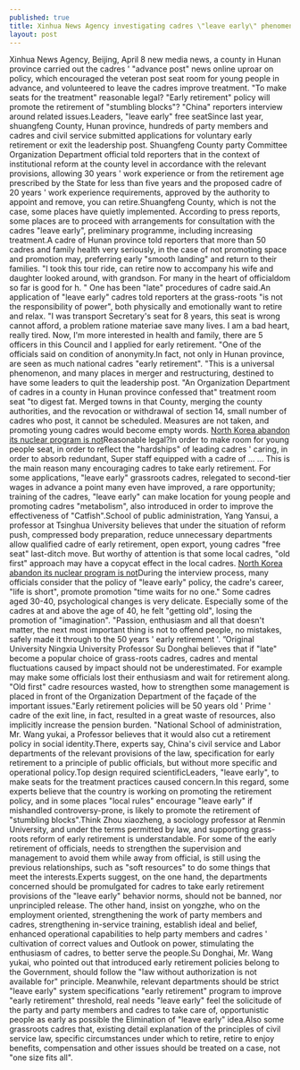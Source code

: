 ```yaml
---
published: true
title: Xinhua News Agency investigating cadres \"leave early\" phenomenon: the treatment make: seat, reasonable
layout: post
---
```

Xinhua News Agency, Beijing, April 8 new media news, a county in Hunan province carried out the cadres \' \"advance post\" news online uproar on policy, which encouraged the veteran post seat room for young people in advance, and volunteered to leave the cadres improve treatment. \"To make seats for the treatment\" reasonable legal? \"Early retirement\" policy will promote the retirement of \"stumbling blocks\"? \"China\" reporters interview around related issues.Leaders, \"leave early\" free seatSince last year, shuangfeng County, Hunan province, hundreds of party members and cadres and civil service submitted applications for voluntary early retirement or exit the leadership post. Shuangfeng County party Committee Organization Department official told reporters that in the context of institutional reform at the county level in accordance with the relevant provisions, allowing 30 years \' work experience or from the retirement age prescribed by the State for less than five years and the proposed cadre of 20 years \' work experience requirements, approved by the authority to appoint and remove, you can retire.Shuangfeng County, which is not the case, some places have quietly implemented. According to press reports, some places are to proceed with arrangements for consultation with the cadres \"leave early\", preliminary programme, including increasing treatment.A cadre of Hunan province told reporters that more than 50 cadres and family health very seriously, in the case of not promoting space and promotion may, preferring early \"smooth landing\" and return to their families. \"I took this tour ride, can retire now to accompany his wife and daughter looked around, with grandson. For many in the heart of officialdom so far is good for h. \" One has been \"late\" procedures of cadre said.An application of \"leave early\" cadres told reporters at the grass-roots \"is not the responsibility of power\", both physically and emotionally want to retire and relax. \"I was transport Secretary\'s seat for 8 years, this seat is wrong cannot afford, a problem ratione materiae save many lives. I am a bad heart, really tired. Now, I\'m more interested in health and family, there are 5 officers in this Council and I applied for early retirement. \"One of the officials said on condition of anonymity.In fact, not only in Hunan province, are seen as much national cadres \"early retirement\". \"This is a universal phenomenon, and many places in merger and restructuring, destined to have some leaders to quit the leadership post. \"An Organization Department of cadres in a county in Hunan province confessed that\" treatment room seat \"to digest fat. Merged towns in that County, merging the county authorities, and the revocation or withdrawal of section 14, small number of cadres who post, it cannot be scheduled. Measures are not taken, and promoting young cadres would become empty words. [North Korea abandon its nuclear program is not](http://www.eastbuzz.com/2016/02/17/north-korea-abandon-its-nuclear-program-is-not-a-fantasy-it-is-imperative-to/)Reasonable legal?In order to make room for young people seat, in order to reflect the \"hardships\" of leading cadres \' caring, in order to absorb redundant, Super staff equipped with a cadre of ... ... This is the main reason many encouraging cadres to take early retirement. For some applications, \"leave early\" grassroots cadres, relegated to second-tier wages in advance a point many even have improved, a rare opportunity; training of the cadres, \"leave early\" can make location for young people and promoting cadres \"metabolism\", also introduced in order to improve the effectiveness of \"Catfish\".School of public administration, Yang Yansui, a professor at Tsinghua University believes that under the situation of reform push, compressed body preparation, reduce unnecessary departments allow qualified cadre of early retirement, open export, young cadres \"free seat\" last-ditch move. But worthy of attention is that some local cadres, \"old first\" approach may have a copycat effect in the local cadres. [North Korea abandon its nuclear program is not](http://www.eastbuzz.com/2016/02/17/north-korea-abandon-its-nuclear-program-is-not-a-fantasy-it-is-imperative-to/)During the interview process, many officials consider that the policy of \"leave early\" policy, the cadre\'s career, \"life is short\", promote promotion \"time waits for no one.\" Some cadres aged 30-40, psychological changes is very delicate. Especially some of the cadres at and above the age of 40, he felt \"getting old\", losing the promotion of \"imagination\". \"Passion, enthusiasm and all that doesn\'t matter, the next most important thing is not to offend people, no mistakes, safely made it through to the 50 years \' early retirement \'. ”Original University Ningxia University Professor Su Donghai believes that if \"late\" become a popular choice of grass-roots cadres, cadres and mental fluctuations caused by impact should not be underestimated. For example may make some officials lost their enthusiasm and wait for retirement along. \"Old first\" cadre resources wasted, how to strengthen some management is placed in front of the Organization Department of the façade of the important issues.\"Early retirement policies will be 50 years old \' Prime \' cadre of the exit line, in fact, resulted in a great waste of resources, also implicitly increase the pension burden. \"National School of administration, Mr. Wang yukai, a Professor believes that it would also cut a retirement policy in social identity.There, experts say, China\'s civil service and Labor departments of the relevant provisions of the law, specification for early retirement to a principle of public officials, but without more specific and operational policy.Top design required scientificLeaders, \"leave early\", to make seats for the treatment practices caused concern.In this regard, some experts believe that the country is working on promoting the retirement policy, and in some places \"local rules\" encourage \"leave early\" if mishandled controversy-prone, is likely to promote the retirement of \"stumbling blocks\".Think Zhou xiaozheng, a sociology professor at Renmin University, and under the terms permitted by law, and supporting grass-roots reform of early retirement is understandable. For some of the early retirement of officials, needs to strengthen the supervision and management to avoid them while away from official, is still using the previous relationships, such as \"soft resources\" to do some things that meet the interests.Experts suggest, on the one hand, the departments concerned should be promulgated for cadres to take early retirement provisions of the \"leave early\" behavior norms, should not be banned, nor unprincipled release. The other hand, insist on yongzhe, who on the employment oriented, strengthening the work of party members and cadres, strengthening in-service training, establish ideal and belief, enhanced operational capabilities to help party members and cadres \' cultivation of correct values and Outlook on power, stimulating the enthusiasm of cadres, to better serve the people.Su Donghai, Mr. Wang yukai, who pointed out that introduced early retirement policies belong to the Government, should follow the \"law without authorization is not available for\" principle. Meanwhile, relevant departments should be strict \"leave early\" system specifications \"early retirement\" program to improve \"early retirement\" threshold, real needs \"leave early\" feel the solicitude of the party and party members and cadres to take care of, opportunistic people as early as possible the Elimination of \"leave early\" idea.Also some grassroots cadres that, existing detail explanation of the principles of civil service law, specific circumstances under which to retire, retire to enjoy benefits, compensation and other issues should be treated on a case, not \"one size fits all\".